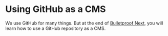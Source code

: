<!--
 Copyright 2021 Elton Zheng

 Licensed under the Apache License, Version 2.0 (the "License");
 you may not use this file except in compliance with the License.
 You may obtain a copy of the License at

     http://www.apache.org/licenses/LICENSE-2.0

 Unless required by applicable law or agreed to in writing, software
 distributed under the License is distributed on an "AS IS" BASIS,
 WITHOUT WARRANTIES OR CONDITIONS OF ANY KIND, either express or implied.
 See the License for the specific language governing permissions and
 limitations under the License.
-->

# Using GitHub as a CMS

We use GitHub for many things. But at the end of [Bulletproof Next](https://getstarted.sh/bulletproof-next), you will learn how to use a GitHub repository as a CMS.
